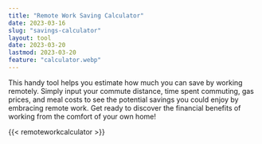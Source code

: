 ```yaml
---
title: "Remote Work Saving Calculator"
date: 2023-03-16
slug: "savings-calculator"
layout: tool
date: 2023-03-20
lastmod: 2023-03-20
feature: "calculator.webp"
---
```


This handy tool helps you estimate how much you can save by working remotely. Simply input your commute distance, time spent commuting, gas prices, and meal costs to see the potential savings you could enjoy by embracing remote work. Get ready to discover the financial benefits of working from the comfort of your own home!

{{< remoteworkcalculator >}}